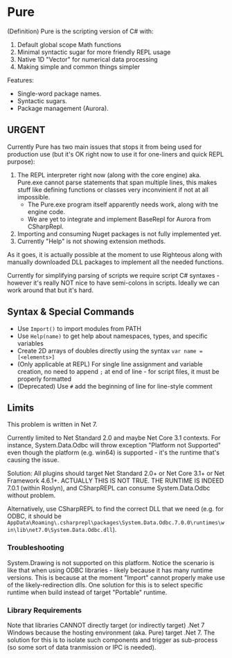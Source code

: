 # Pure

(Definition) Pure is the scripting version of C# with:

1. Default global scope Math functions
2. Minimal syntactic sugar for more friendly REPL usage
3. Native 1D "Vector" for numerical data processing
4. Making simple and common things simpler

Features:

* Single-word package names.
* Syntactic sugars.
* Package management (Aurora).

## URGENT

Currently Pure has two main issues that stops it from being used for production use (but it's OK right now to use it for one-liners and quick REPL purpose):

1. The REPL interpreter right now (along with the core engine) aka. Pure.exe cannot parse statements that span multiple lines, this makes stuff like defining functions or classes very inconvinient if not at all impossible.
    * The Pure.exe program itself apparently needs work, along with tne engine code.
    * We are yet to integrate and implement BaseRepl for Aurora from CSharpRepl.
2. Importing and consuming Nuget packages is not fully implemented yet.
3. Currently "Help" is not showing extension methods.

As it goes, it is actually possible at the moment to use Righteous along with manually downloaded DLL packages to implement all the needed functions.

Currently for simplifying parsing of scripts we require script C# syntaxes - however it's really NOT nice to have semi-colons in scripts. Ideally we can work around that but it's hard.

## Syntax & Special Commands

* Use `Import()` to import modules from PATH
* Use `Help(name)` to get help about namespaces, types, and specific variables
* Create 2D arrays of doubles directly using the syntax `var name = [<elements>]`
* (Only applicable at REPL) For single line assignment and variable creation, no need to append `;` at end of line - for script files, it must be properly formatted
* (Deprecated) Use `#` add the beginning of line for line-style comment

## Limits

This problem is written in Net 7.

Currently limited to Net Standard 2.0 and maybe Net Core 3.1 contexts. For instance, System.Data.Odbc will throw exception "Platform not Supported" even though the platform (e.g. win64) is supported - it's the runtime that's causing the issue.

Solution: All plugins should target Net Standard 2.0+ or Net Core 3.1+ or Net Framework 4.6.1+.
ACTUALLY THIS IS NOT TRUE. THE RUNTIME IS INDEED 7.0.1 (within Roslyn), and CSharpREPL can consume System.Data.Odbc without problem.

Alternatively, use CSharpREPL to find the correct DLL that we need (e.g. for ODBC, it should be `AppData\Roaming\.csharprepl\packages\System.Data.Odbc.7.0.0\runtimes\win\lib\net7.0\System.Data.Odbc.dll`).

### Troubleshooting

System.Drawing is not supported on this platform. Notice the scenario is like that when using ODBC libraries - likely because it has many runtime versions. This is because at the moment "Import" cannot properly make use of the likely-redirection dlls. One solution for this is to select specific runtime when build instead of target "Portable" runtime.

### Library Requirements

Note that libraries CANNOT directly target (or indirectly target) .Net 7 Windows because the hosting environment (aka. Pure) target .Net 7.
The solution for this is to isolate such components and trigger as sub-process (so some sort of data tranmission or IPC is needed).
